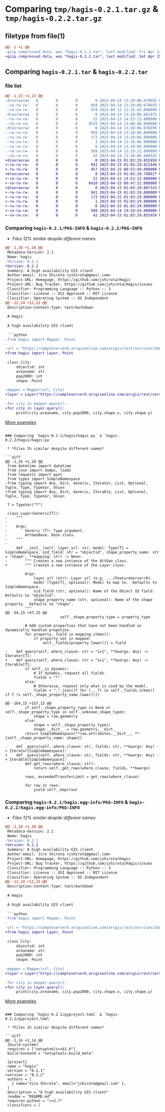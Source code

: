 # Comparing `tmp/hagis-0.2.1.tar.gz` & `tmp/hagis-0.2.2.tar.gz`

## filetype from file(1)

```diff
@@ -1 +1 @@
-gzip compressed data, was "hagis-0.2.1.tar", last modified: Fri Apr 14 13:20:06 2023, max compression
+gzip compressed data, was "hagis-0.2.2.tar", last modified: Sat Apr 15 01:03:29 2023, max compression
```

## Comparing `hagis-0.2.1.tar` & `hagis-0.2.2.tar`

### file list

```diff
@@ -1,13 +1,13 @@
-drwxrwxrwx   0        0        0        0 2023-04-14 13:20:06.679693 hagis-0.2.1/
--rw-rw-rw-   0        0        0      958 2023-04-14 13:20:06.678693 hagis-0.2.1/PKG-INFO
--rw-rw-rw-   0        0        0      474 2023-04-13 11:35:45.000000 hagis-0.2.1/README.md
-drwxrwxrwx   0        0        0        0 2023-04-14 13:20:06.661475 hagis-0.2.1/hagis/
--rw-rw-rw-   0        0        0       22 2023-04-13 14:53:13.000000 hagis-0.2.1/hagis/__init__.py
--rw-rw-rw-   0        0        0     8515 2023-04-14 13:00:48.000000 hagis-0.2.1/hagis/hagis.py
-drwxrwxrwx   0        0        0        0 2023-04-14 13:20:06.676699 hagis-0.2.1/hagis.egg-info/
--rw-rw-rw-   0        0        0      958 2023-04-14 13:20:06.000000 hagis-0.2.1/hagis.egg-info/PKG-INFO
--rw-rw-rw-   0        0        0      173 2023-04-14 13:20:06.000000 hagis-0.2.1/hagis.egg-info/SOURCES.txt
--rw-rw-rw-   0        0        0        1 2023-04-14 13:20:06.000000 hagis-0.2.1/hagis.egg-info/dependency_links.txt
--rw-rw-rw-   0        0        0        6 2023-04-14 13:20:06.000000 hagis-0.2.1/hagis.egg-info/top_level.txt
--rw-rw-rw-   0        0        0      589 2023-04-14 13:19:21.000000 hagis-0.2.1/pyproject.toml
--rw-rw-rw-   0        0        0       42 2023-04-14 13:20:06.680535 hagis-0.2.1/setup.cfg
+drwxrwxrwx   0        0        0        0 2023-04-15 01:03:29.855959 hagis-0.2.2/
+-rw-rw-rw-   0        0        0      941 2023-04-15 01:03:29.822446 hagis-0.2.2/PKG-INFO
+-rw-rw-rw-   0        0        0      457 2023-04-15 00:53:49.000000 hagis-0.2.2/README.md
+drwxrwxrwx   0        0        0        0 2023-04-15 01:03:29.788827 hagis-0.2.2/hagis/
+-rw-rw-rw-   0        0        0       22 2023-04-13 14:53:13.000000 hagis-0.2.2/hagis/__init__.py
+-rw-rw-rw-   0        0        0     8410 2023-04-15 00:47:32.000000 hagis-0.2.2/hagis/hagis.py
+drwxrwxrwx   0        0        0        0 2023-04-15 01:03:29.807143 hagis-0.2.2/hagis.egg-info/
+-rw-rw-rw-   0        0        0      941 2023-04-15 01:03:29.000000 hagis-0.2.2/hagis.egg-info/PKG-INFO
+-rw-rw-rw-   0        0        0      173 2023-04-15 01:03:29.000000 hagis-0.2.2/hagis.egg-info/SOURCES.txt
+-rw-rw-rw-   0        0        0        1 2023-04-15 01:03:29.000000 hagis-0.2.2/hagis.egg-info/dependency_links.txt
+-rw-rw-rw-   0        0        0        6 2023-04-15 01:03:29.000000 hagis-0.2.2/hagis.egg-info/top_level.txt
+-rw-rw-rw-   0        0        0      589 2023-04-14 19:19:43.000000 hagis-0.2.2/pyproject.toml
+-rw-rw-rw-   0        0        0       42 2023-04-15 01:03:29.855959 hagis-0.2.2/setup.cfg
```

### Comparing `hagis-0.2.1/PKG-INFO` & `hagis-0.2.2/PKG-INFO`

 * *Files 12% similar despite different names*

```diff
@@ -1,10 +1,10 @@
 Metadata-Version: 2.1
 Name: hagis
-Version: 0.2.1
+Version: 0.2.2
 Summary: A high availability GIS client
 Author-email: Jiro Shirota <jshirota@gmail.com>
 Project-URL: Homepage, https://github.com/jshirota/Hagis
 Project-URL: Bug Tracker, https://github.com/jshirota/Hagis/issues
 Classifier: Programming Language :: Python :: 3
 Classifier: License :: OSI Approved :: MIT License
 Classifier: Operating System :: OS Independent
@@ -12,24 +12,22 @@
 Description-Content-Type: text/markdown
 
 # Hagis
 
 A high availability GIS client
 
 ```python
-from hagis import Mapper, Point
-
-url = "https://sampleserver6.arcgisonline.com/arcgis/rest/services/USA/MapServer/0"
+from hagis import Layer, Point
 
 class City:
     objectid: int
     areaname: str
     pop2000: int
     shape: Point
 
-mapper = Mapper(url, City)
+layer = Layer("https://sampleserver6.arcgisonline.com/arcgis/rest/services/USA/MapServer/0", City)
 
-for city in mapper.query():
+for city in layer.query():
     print(city.areaname, city.pop2000, city.shape.x, city.shape.y)
 ```
 
 [More examples](https://github.com/jshirota/Hagis/blob/main/demo.ipynb)
```

### Comparing `hagis-0.2.1/hagis/hagis.py` & `hagis-0.2.2/hagis/hagis.py`

 * *Files 2% similar despite different names*

```diff
@@ -1,25 +1,18 @@
 from datetime import datetime
 from json import dumps, loads
 from requests import post
 from types import SimpleNamespace
-from typing import Any, Dict, Generic, Iterator, List, Optional, Tuple, Type, TypeVar, Union
+from typing import Any, Dict, Generic, Iterable, List, Optional, Tuple, Type, TypeVar, Union
 
 T = TypeVar("T")
 
 class Layer(Generic[T]):
-    """ 
-
-    Args:
-        Generic (T): Type argument.
-        AttGeoBase: Base class.
-    """
-
     def __init__(self, layer_url: str, model: Type[T] = SimpleNamespace, oid_field: str = "objectid", shape_property_name: str = "shape", **mapping: str) -> None:
-        """ Creates a new instance of the AttGeo class.
+        """ Creates a new instance of the Layer class.
 
         Args:
             layer_url (str): Layer url (e.g. .../FeatureServer/0).
             model (Type[T], optional): Model to map to.  Defaults to SimpleNamespace.
             oid_field (str, optional): Name of the Object ID field.  Defaults to "objectid".
             shape_property_name (str, optional): Name of the shape property.  Defaults to "shape".
         """
@@ -54,15 +47,15 @@
                         self._shape_property_type = property_type
 
         # Add custom properties that have not been handled as dynamically handled propeties.
         for property, field in mapping.items():
             if property not in mapped:
                 self._fields[property.lower()] = field
 
-    def query(self, where_clause: str = "1=1", **kwargs: Any) -> Iterator[T]:
+    def query(self, where_clause: str = "1=1", **kwargs: Any) -> Iterable[T]:
         if self._is_dynamic:
             # If dynamic, request all fields.
             fields = "*"
         else:
             # Otherwise, request only what is used by the model.
             fields = ",".join([f for (_, f) in self._fields.items() if f != self._shape_property_name.lower()])
 
@@ -164,15 +157,15 @@
         if self._shape_property_type is None or self._shape_property_type in self._unknown_shape_types:
             shape = row.geometry
         else:
             shape = self._shape_property_type()
             shape.__dict__ = row.geometry.__dict__
         return SimpleNamespace(**row.attributes.__dict__, **{self._shape_property_name: shape})
 
-    def _query(self, where_clause: str, fields: str, **kwargs: Any) -> Iterator[SimpleNamespace]:
+    def _query(self, where_clause: str, fields: str, **kwargs: Any) -> Iterable[SimpleNamespace]:
         def get_rows(where_clause: str):
             return self._get_rows(where_clause, fields, **kwargs)
 
         rows, exceededTransferLimit = get_rows(where_clause)
 
         for row in rows:
             yield self._map(row)
```

### Comparing `hagis-0.2.1/hagis.egg-info/PKG-INFO` & `hagis-0.2.2/hagis.egg-info/PKG-INFO`

 * *Files 12% similar despite different names*

```diff
@@ -1,10 +1,10 @@
 Metadata-Version: 2.1
 Name: hagis
-Version: 0.2.1
+Version: 0.2.2
 Summary: A high availability GIS client
 Author-email: Jiro Shirota <jshirota@gmail.com>
 Project-URL: Homepage, https://github.com/jshirota/Hagis
 Project-URL: Bug Tracker, https://github.com/jshirota/Hagis/issues
 Classifier: Programming Language :: Python :: 3
 Classifier: License :: OSI Approved :: MIT License
 Classifier: Operating System :: OS Independent
@@ -12,24 +12,22 @@
 Description-Content-Type: text/markdown
 
 # Hagis
 
 A high availability GIS client
 
 ```python
-from hagis import Mapper, Point
-
-url = "https://sampleserver6.arcgisonline.com/arcgis/rest/services/USA/MapServer/0"
+from hagis import Layer, Point
 
 class City:
     objectid: int
     areaname: str
     pop2000: int
     shape: Point
 
-mapper = Mapper(url, City)
+layer = Layer("https://sampleserver6.arcgisonline.com/arcgis/rest/services/USA/MapServer/0", City)
 
-for city in mapper.query():
+for city in layer.query():
     print(city.areaname, city.pop2000, city.shape.x, city.shape.y)
 ```
 
 [More examples](https://github.com/jshirota/Hagis/blob/main/demo.ipynb)
```

### Comparing `hagis-0.2.1/pyproject.toml` & `hagis-0.2.2/pyproject.toml`

 * *Files 2% similar despite different names*

```diff
@@ -1,14 +1,14 @@
 [build-system]
 requires = ["setuptools>=61.0"]
 build-backend = "setuptools.build_meta"
 
 [project]
 name = "hagis"
-version = "0.2.1"
+version = "0.2.2"
 authors = [
   { name="Jiro Shirota", email="jshirota@gmail.com" },
 ]
 description = "A high availability GIS client"
 readme = "README.md"
 requires-python = ">=3.7"
 classifiers = [
```

